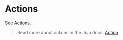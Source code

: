 # Actions

See [Actions](https://charmhub.io/github-runner/actions).

> Read more about actions in the Juju docs: [Action](https://juju.is/docs/juju/action)

